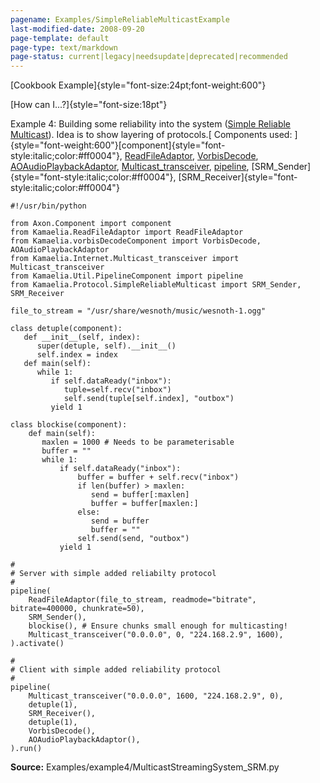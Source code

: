 ```yaml
---
pagename: Examples/SimpleReliableMulticastExample
last-modified-date: 2008-09-20
page-template: default
page-type: text/markdown
page-status: current|legacy|needsupdate|deprecated|recommended
---
```

[Cookbook Example]{style="font-size:24pt;font-weight:600"}

[How can I\...?]{style="font-size:18pt"}

Example 4: Building some reliability into the system ([Simple Reliable
Multicast](/SimpleReliableMulticast.html)). Idea is to show layering of
protocols.[ Components used:
]{style="font-weight:600"}[component]{style="font-style:italic;color:#ff0004"},
[ReadFileAdaptor](/Components/pydoc/Kamaelia.ReadFileAdaptor.ReadFileAdaptor.html),
[VorbisDecode](/Components/pydoc/Kamaelia.vorbisDecodeComponent.VorbisDecode.html),
[AOAudioPlaybackAdaptor](/Components/pydoc/Kamaelia.vorbisDecodeComponent.AOAudioPlaybackAdaptor.html),
[Multicast\_transceiver](/Components/pydoc/Kamaelia.Internet.Multicast_transceiver.Multicast_transceiver.html),
[pipeline](/Components/pydoc/Kamaelia.Util.PipelineComponent.pipeline.html),
[SRM\_Sender]{style="font-style:italic;color:#ff0004"},
[SRM\_Receiver]{style="font-style:italic;color:#ff0004"}

```{.python}
#!/usr/bin/python

from Axon.Component import component
from Kamaelia.ReadFileAdaptor import ReadFileAdaptor
from Kamaelia.vorbisDecodeComponent import VorbisDecode, AOAudioPlaybackAdaptor
from Kamaelia.Internet.Multicast_transceiver import Multicast_transceiver
from Kamaelia.Util.PipelineComponent import pipeline
from Kamaelia.Protocol.SimpleReliableMulticast import SRM_Sender, SRM_Receiver

file_to_stream = "/usr/share/wesnoth/music/wesnoth-1.ogg"

class detuple(component):
   def __init__(self, index):
      super(detuple, self).__init__()
      self.index = index
   def main(self):
      while 1:
         if self.dataReady("inbox"):
            tuple=self.recv("inbox")
            self.send(tuple[self.index], "outbox")
         yield 1

class blockise(component):
    def main(self):
       maxlen = 1000 # Needs to be parameterisable
       buffer = ""
       while 1:
           if self.dataReady("inbox"):
               buffer = buffer + self.recv("inbox")
               if len(buffer) > maxlen:
                  send = buffer[:maxlen]
                  buffer = buffer[maxlen:]
               else:
                  send = buffer
                  buffer = ""
               self.send(send, "outbox")
           yield 1

#
# Server with simple added reliabilty protocol
#
pipeline(
    ReadFileAdaptor(file_to_stream, readmode="bitrate", bitrate=400000, chunkrate=50),
    SRM_Sender(),
    blockise(), # Ensure chunks small enough for multicasting!
    Multicast_transceiver("0.0.0.0", 0, "224.168.2.9", 1600),
).activate()

#
# Client with simple added reliability protocol
#
pipeline(
    Multicast_transceiver("0.0.0.0", 1600, "224.168.2.9", 0),
    detuple(1),
    SRM_Receiver(),
    detuple(1),
    VorbisDecode(),
    AOAudioPlaybackAdaptor(),
).run()

```

**Source:** Examples/example4/MulticastStreamingSystem_SRM.py

